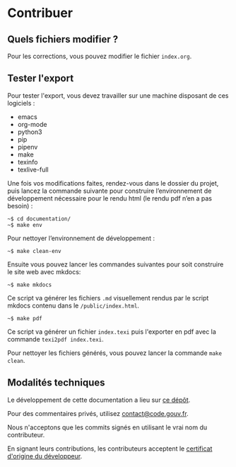 # Contribuer

## Quels fichiers modifier ?

Pour les corrections, vous pouvez modifier le fichier `index.org`.

## Tester l'export

Pour tester l'export, vous devez travailler sur une machine disposant de ces logiciels :

- emacs
- org-mode
- python3
- pip
- pipenv
- make
- texinfo
- texlive-full

Une fois vos modifications faites, rendez-vous dans le dossier du projet, puis lancez la commande suivante pour construire l’environnement de développement nécessaire pour le rendu html (le rendu pdf n’en a pas besoin) :

```
~$ cd documentation/
~$ make env
```
Pour nettoyer l’environnement de développement :

```
~$ make clean-env
```

Ensuite vous pouvez lancer les commandes suivantes pour soit construire le site web avec mkdocs:

```
~$ make mkdocs
```

Ce script va générer les fichiers `.md` visuellement rendus par le script mkdocs contenu dans le `/public/index.html`.

```
~$ make pdf
```

Ce script va générer un fichier `index.texi` puis l'exporter en pdf avec la commande `texi2pdf index.texi`.

Pour nettoyer les fichiers générés, vous pouvez lancer la commande `make clean`.

## Modalités techniques

Le développement de cette documentation a lieu sur [ce dépôt](https://github.com/codegouvfr/codegouvfr-documentation/).

Pour des commentaires privés, utilisez [contact@code.gouv.fr](mailto:contact@code.gouv.fr).

Nous n'acceptons que les commits signés en utilisant le vrai nom du contributeur.

En signant leurs contributions, les contributeurs acceptent le [certificat d'origine du développeur](https://developercertificate.org).
